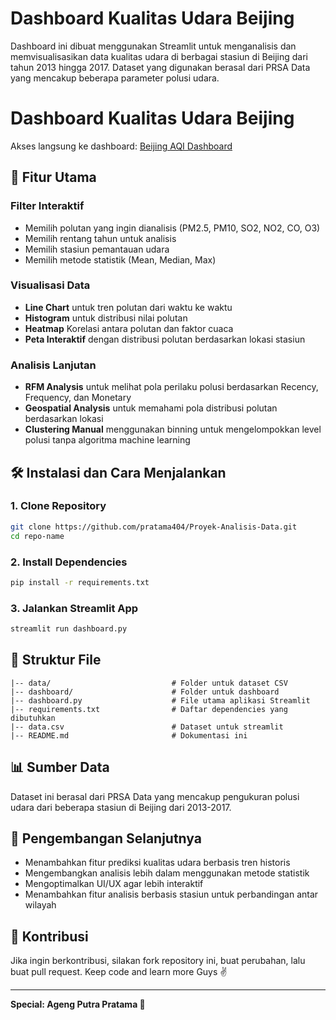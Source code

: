 # Dashboard Kualitas Udara Beijing

Dashboard ini dibuat menggunakan Streamlit untuk menganalisis dan memvisualisasikan data kualitas udara di berbagai stasiun di Beijing dari tahun 2013 hingga 2017. Dataset yang digunakan berasal dari PRSA Data yang mencakup beberapa parameter polusi udara.

# Dashboard Kualitas Udara Beijing

Akses langsung ke dashboard: [Beijing AQI Dashboard](https://beijingaqi.streamlit.app/)

## 📌 Fitur Utama

### Filter Interaktif
- Memilih polutan yang ingin dianalisis (PM2.5, PM10, SO2, NO2, CO, O3)
- Memilih rentang tahun untuk analisis
- Memilih stasiun pemantauan udara
- Memilih metode statistik (Mean, Median, Max)

### Visualisasi Data
- **Line Chart** untuk tren polutan dari waktu ke waktu
- **Histogram** untuk distribusi nilai polutan
- **Heatmap** Korelasi antara polutan dan faktor cuaca
- **Peta Interaktif** dengan distribusi polutan berdasarkan lokasi stasiun

### Analisis Lanjutan
- **RFM Analysis** untuk melihat pola perilaku polusi berdasarkan Recency, Frequency, dan Monetary
- **Geospatial Analysis** untuk memahami pola distribusi polutan berdasarkan lokasi
- **Clustering Manual** menggunakan binning untuk mengelompokkan level polusi tanpa algoritma machine learning

## 🛠 Instalasi dan Cara Menjalankan

### 1. Clone Repository
```sh
git clone https://github.com/pratama404/Proyek-Analisis-Data.git
cd repo-name
```

### 2. Install Dependencies
```sh
pip install -r requirements.txt
```

### 3. Jalankan Streamlit App
```sh
streamlit run dashboard.py
```

## 📂 Struktur File
```
|-- data/                           # Folder untuk dataset CSV
|-- dashboard/                      # Folder untuk dashboard
|-- dashboard.py                    # File utama aplikasi Streamlit
|-- requirements.txt                # Daftar dependencies yang dibutuhkan
|-- data.csv                        # Dataset untuk streamlit
|-- README.md                       # Dokumentasi ini
```

## 📊 Sumber Data
Dataset ini berasal dari PRSA Data yang mencakup pengukuran polusi udara dari beberapa stasiun di Beijing dari 2013-2017.

## 🎯 Pengembangan Selanjutnya
- Menambahkan fitur prediksi kualitas udara berbasis tren historis
- Mengembangkan analisis lebih dalam menggunakan metode statistik
- Mengoptimalkan UI/UX agar lebih interaktif
- Menambahkan fitur analisis berbasis stasiun untuk perbandingan antar wilayah

## 🤝 Kontribusi
Jika ingin berkontribusi, silakan fork repository ini, buat perubahan, lalu buat pull request. 
Keep code and learn more Guys ✌️

---

**Special: Ageng Putra Pratama 🚀**
